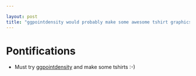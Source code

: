 ```yaml
---

layout: post
title: "ggpointdensity would probably make some awesome tshirt graphics"
---
```


# Pontifications

* Must try [ggpointdensity](https://github.com/LKremer/ggpointdensity) and make some tshirts :-)

